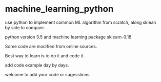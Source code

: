 # machine_learning_python
use python to implement common ML algorithm from scratch, along sklean by side to compare.

python version 3.5 and machine learning package sklearn-0.18

Some code are modified from online sources.

Best way to learn is to do it and code it . 

add code example day by days.

welcome to add your code or sugesstions.
